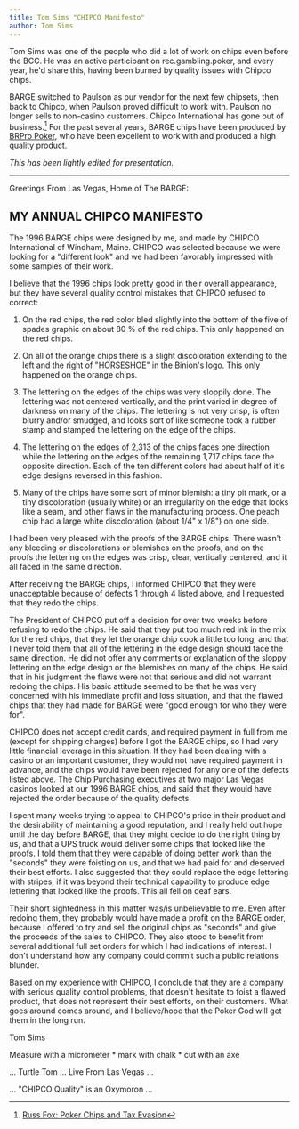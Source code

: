 ```yaml
---
title: Tom Sims "CHIPCO Manifesto"
author: Tom Sims
---
```


Tom Sims was one of the people who did a lot of work on chips even before the
BCC.  He was an active participant on rec.gambling.poker, and every year, he'd
share this, having been burned by quality issues with Chipco chips.

BARGE switched to Paulson as our vendor for the next few chipsets, then back to
Chipco, when Paulson proved difficult to work with.  Paulson no longer sells to
non-casino customers.  Chipco International has gone out of business.[^1]
For the past several years, BARGE chips have been produced by 
[BRPro Poker](https://brpropoker.com), who have been excellent to work with and
produced a high quality product.

[^1]: [Russ Fox: Poker Chips and Tax Evasion](http://www.taxabletalk.com/2015/03/22/a-break-in-my-hiatus-poker-chips-and-tax-evasion/)

*This has been lightly edited for presentation.*

---

Greetings From Las Vegas, Home of The BARGE:

## MY ANNUAL CHIPCO MANIFESTO

The 1996 BARGE chips were designed by me, and made by CHIPCO
International of Windham, Maine. CHIPCO was selected because
we were looking for a "different look" and we had been
favorably impressed with some samples of their work.

I believe that the 1996 chips look pretty good in their
overall appearance, but they have several quality control
mistakes that CHIPCO refused to correct:


1. On the red chips, the red color bled slightly into the
bottom of the five of spades graphic on about 80 % of the
red chips. This only happened on the red chips.

2. On all of the orange chips there is a slight
discoloration extending to the left and the right of
"HORSESHOE" in the Binion's logo. This only happened on
the orange chips.

3. The lettering on the edges of the chips was very sloppily
done. The lettering was not centered vertically, and the
print varied in degree of darkness on many of the chips.
The lettering is not very crisp, is often blurry and/or
smudged, and looks sort of like someone took a rubber
stamp and stamped the lettering on the edge of the chips.

4. The lettering on the edges of 2,313 of the chips faces
one direction while the lettering on the edges of the
remaining 1,717 chips face the opposite direction. Each
of the ten different colors had about half of it's edge
designs reversed in this fashion.

5. Many of the chips have some sort of minor blemish: a tiny
pit mark, or a tiny discoloration (usually white) or an
irregularity on the edge that looks like a seam, and
other flaws in the manufacturing process. One peach chip
had a large white discoloration (about 1/4" x 1/8") on
one side.

I had been very pleased with the proofs of the BARGE chips.
There wasn't any bleeding or discolorations or blemishes on
the proofs, and on the proofs the lettering on the edges was
crisp, clear, vertically centered, and it all faced in the
same direction.

After receiving the BARGE chips, I informed CHIPCO that they
were unacceptable because of defects 1 through 4 listed
above, and I requested that they redo the chips.

The President of CHIPCO put off a decision for over two
weeks before refusing to redo the chips. He said that they
put too much red ink in the mix for the red chips, that they
let the orange chip cook a little too long, and that I never
told them that all of the lettering in the edge design
should face the same direction. He did not offer any
comments or explanation of the sloppy lettering on the edge
design or the blemishes on many of the chips. He said that
in his judgment the flaws were not that serious and did not
warrant redoing the chips. His basic attitude seemed to be
that he was very concerned with his immediate profit and
loss situation, and that the flawed chips that they had made
for BARGE were "good enough for who they were for".

CHIPCO does not accept credit cards, and required payment in
full from me (except for shipping charges) before I got the
BARGE chips, so I had very little financial leverage in this
situation. If they had been dealing with a casino or an
important customer, they would not have required payment in
advance, and the chips would have been rejected for any one
of the defects listed above. The Chip Purchasing executives
at two major Las Vegas casinos looked at our 1996 BARGE
chips, and said that they would have rejected the order
because of the quality defects.

I spent many weeks trying to appeal to CHIPCO's pride in
their product and the desirability of maintaining a good
reputation, and I really held out hope until the day before
BARGE, that they might decide to do the right thing by us,
and that a UPS truck would deliver some chips that looked
like the proofs. I told them that they were capable of doing
better work than the "seconds" they were foisting on us, and
that we had paid for and deserved their best efforts. I also
suggested that they could replace the edge lettering with
stripes, if it was beyond their technical capability to
produce edge lettering that looked like the proofs. This all
fell on deaf ears.

Their short sightedness in this matter was/is unbelievable
to me. Even after redoing them, they probably would have
made a profit on the BARGE order, because I offered to try
and sell the original chips as "seconds" and give the
proceeds of the sales to CHIPCO. They also stood to benefit
from several additional full set orders for which I had
indications of interest. I don't understand how any company
could commit such a public relations blunder.

Based on my experience with CHIPCO, I conclude that they are
a company with serious quality control problems, that
doesn't hesitate to foist a flawed product, that does not
represent their best efforts, on their customers. What goes
around comes around, and I believe/hope that the Poker God
will get them in the long run.


Tom Sims

Measure with a micrometer * mark with chalk * cut with an axe

... Turtle Tom ... Live From Las Vegas ...

... "CHIPCO Quality" is an Oxymoron ...
